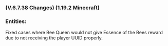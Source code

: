 ### **(V.6.7.38 Changes) (1.19.2 Minecraft)**

### Entities:
Fixed cases where Bee Queen would not give Essence of the Bees reward due to not receiving the player UUID properly.
